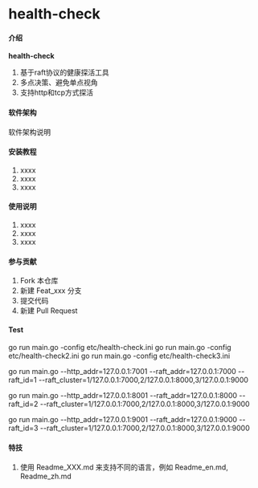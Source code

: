 # health-check

#### 介绍
**health-check**
1. 基于raft协议的健康探活工具
2. 多点决策、避免单点视角
3. 支持http和tcp方式探活

#### 软件架构
软件架构说明


#### 安装教程

1.  xxxx
2.  xxxx
3.  xxxx

#### 使用说明

1.  xxxx
2.  xxxx
3.  xxxx

#### 参与贡献

1.  Fork 本仓库
2.  新建 Feat_xxx 分支
3.  提交代码
4.  新建 Pull Request

#### Test
go run main.go -config etc/health-check.ini
go run main.go -config etc/health-check2.ini
go run main.go -config etc/health-check3.ini

go run main.go --http_addr=127.0.0.1:7001 --raft_addr=127.0.0.1:7000 --raft_id=1 --raft_cluster=1/127.0.0.1:7000,2/127.0.0.1:8000,3/127.0.0.1:9000

go run main.go --http_addr=127.0.0.1:8001 --raft_addr=127.0.0.1:8000 --raft_id=2 --raft_cluster=1/127.0.0.1:7000,2/127.0.0.1:8000,3/127.0.0.1:9000

go run main.go --http_addr=127.0.0.1:9001 --raft_addr=127.0.0.1:9000 --raft_id=3 --raft_cluster=1/127.0.0.1:7000,2/127.0.0.1:8000,3/127.0.0.1:9000


#### 特技

1.  使用 Readme\_XXX.md 来支持不同的语言，例如 Readme\_en.md, Readme\_zh.md